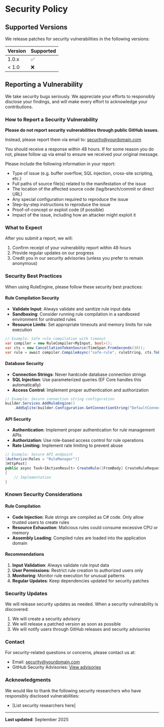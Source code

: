 # Security Policy

## Supported Versions

We release patches for security vulnerabilities in the following versions:

| Version | Supported          |
| ------- | ------------------ |
| 1.0.x   | :white_check_mark: |
| < 1.0   | :x:                |

## Reporting a Vulnerability

We take security bugs seriously. We appreciate your efforts to responsibly disclose your findings, and will make every effort to acknowledge your contributions.

### How to Report a Security Vulnerability

**Please do not report security vulnerabilities through public GitHub issues.**

Instead, please report them via email to: [security@yourdomain.com](mailto:security@yourdomain.com)

You should receive a response within 48 hours. If for some reason you do not, please follow up via email to ensure we received your original message.

Please include the following information in your report:

- Type of issue (e.g. buffer overflow, SQL injection, cross-site scripting, etc.)
- Full paths of source file(s) related to the manifestation of the issue
- The location of the affected source code (tag/branch/commit or direct URL)
- Any special configuration required to reproduce the issue
- Step-by-step instructions to reproduce the issue
- Proof-of-concept or exploit code (if possible)
- Impact of the issue, including how an attacker might exploit it  

### What to Expect

After you submit a report, we will:

1. Confirm receipt of your vulnerability report within 48 hours
2. Provide regular updates on our progress
3. Credit you in our security advisories (unless you prefer to remain anonymous)

### Security Best Practices

When using RuleEngine, please follow these security best practices:

#### Rule Compilation Security

- **Validate Input**: Always validate and sanitize rule input data
- **Sandboxing**: Consider running rule compilation in a sandboxed environment for untrusted rules
- **Resource Limits**: Set appropriate timeouts and memory limits for rule execution

```csharp
// Example: Safe rule compilation with timeout
var compiler = new RuleCompiler<MyInput, bool>();
var cts = new CancellationTokenSource(TimeSpan.FromSeconds(30));
var rule = await compiler.CompileAsync("safe-rule", ruleString, cts.Token);
```

#### Database Security

- **Connection Strings**: Never hardcode database connection strings
- **SQL Injection**: Use parameterized queries (EF Core handles this automatically)
- **Access Control**: Implement proper authentication and authorization

```csharp
// Example: Secure connection string configuration
builder.Services.AddRuleEngine()
    .AddSqlite(builder.Configuration.GetConnectionString("DefaultConnection"));
```

#### API Security

- **Authentication**: Implement proper authentication for rule management APIs
- **Authorization**: Use role-based access control for rule operations
- **Rate Limiting**: Implement rate limiting to prevent abuse

```csharp
// Example: Secure API endpoint
[Authorize(Roles = "RuleManager")]
[HttpPost]
public async Task<IActionResult> CreateRule([FromBody] CreateRuleRequest request)
{
    // Implementation
}
```

### Known Security Considerations

#### Rule Compilation

- **Code Injection**: Rule strings are compiled as C# code. Only allow trusted users to create rules
- **Resource Exhaustion**: Malicious rules could consume excessive CPU or memory
- **Assembly Loading**: Compiled rules are loaded into the application domain

#### Recommendations

1. **Input Validation**: Always validate rule input data
2. **User Permissions**: Restrict rule creation to authorized users only
3. **Monitoring**: Monitor rule execution for unusual patterns
4. **Regular Updates**: Keep dependencies updated for security patches

### Security Updates

We will release security updates as needed. When a security vulnerability is discovered:

1. We will create a security advisory
2. We will release a patched version as soon as possible
3. We will notify users through GitHub releases and security advisories

### Contact

For security-related questions or concerns, please contact us at:
- Email: [security@yourdomain.com](mailto:security@yourdomain.com)
- GitHub Security Advisories: [View advisories](https://github.com/yourusername/RuleEngine/security/advisories)

### Acknowledgments

We would like to thank the following security researchers who have responsibly disclosed vulnerabilities:

- [List security researchers here]

---

**Last updated**: September 2025
